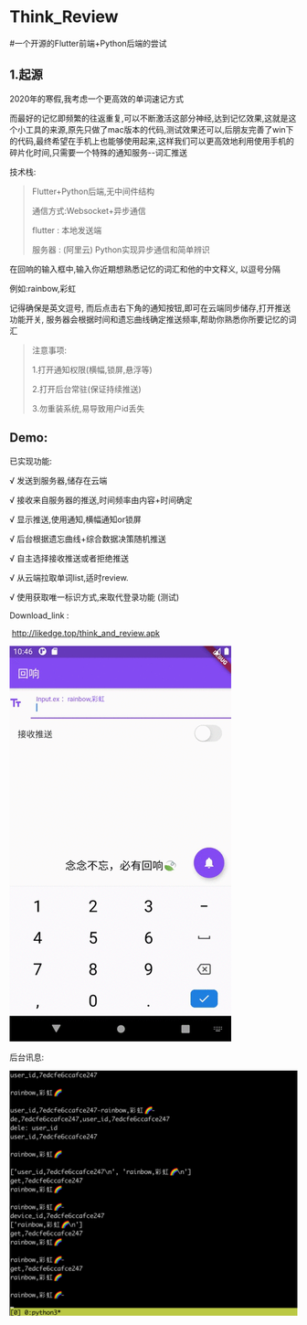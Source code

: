 # Think_Review
#一个开源的Flutter前端+Python后端的尝试

## **1.起源**

2020年的寒假,我考虑一个更高效的单词速记方式

而最好的记忆即频繁的往返重复,可以不断激活这部分神经,达到记忆效果,这就是这个小工具的来源,原先只做了mac版本的代码,测试效果还可以,后朋友完善了win下的代码,最终希望在手机上也能够使用起来,这样我们可以更高效地利用使用手机的碎片化时间,只需要一个特殊的通知服务--词汇推送

技术栈:

>   Flutter+Python后端,无中间件结构
>
>   通信方式:Websocket+异步通信
>
>   flutter : 本地发送端
>
>   服务器 : (阿里云) Python实现异步通信和简单辨识

在回响的输入框中,输入你近期想熟悉记忆的词汇和他的中文释义, 以逗号分隔

例如:rainbow,彩虹

记得确保是英文逗号, 而后点击右下角的通知按钮,即可在云端同步储存,打开推送功能开关,	   服务器会根据时间和遗忘曲线确定推送频率,帮助你熟悉你所要记忆的词汇

>   注意事项:
>
>   1.打开通知权限(横幅,锁屏,悬浮等)
>
>   2.打开后台常驻(保证持续推送)
>
>   3.勿重装系统,易导致用户id丢失

## **Demo**:

已实现功能:

√ 发送到服务器,储存在云端

√ 接收来自服务器的推送,时间频率由内容+时间确定

√ 显示推送,使用通知,横幅通知or锁屏

√ 后台根据遗忘曲线+综合数据决策随机推送

√ 自主选择接收推送或者拒绝推送

√ 从云端拉取单词list,适时review.

√ 使用获取唯一标识方式,来取代登录功能 (测试)

Download_link : 

​	http://likedge.top/think_and_review.apk

![huixiang_view](pics/huixiang_view.gif)

后台讯息:

![image-20200630113001520](image-20200630113001520.png)

